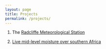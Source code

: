 ```yaml
---
layout: page
title: Projects
permalink: /projects/
---
```



1. The [Radcliffe Meteorological Station](https://charlesknight1.github.io/rms)

2. [Live mid-level moisture over southern Africa](https://charlesknight1.github.io/live)